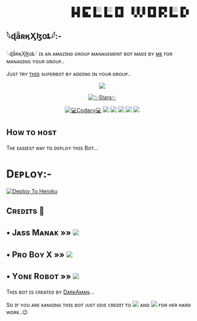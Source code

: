                             █░█ █▀▀ █░░ █░░ █▀█   █░█░█ █▀█ █▀█ █░░ █▀▄
                            █▀█ ██▄ █▄▄ █▄▄ █▄█   ▀▄▀▄▀ █▄█ █▀▄ █▄▄ █▄▀
                                                     
                                                     
                                                     
## 𓆩ɖǟʀӄӼɮօȶ𓆪:-

𓆩ɖǟʀӄӼɮօȶ𓆪 ɪs ᴀɴ ᴀᴍᴀᴢɪɴɢ ɢʀᴏᴜᴘ ᴍᴀɴᴀɢᴇᴍᴇɴᴛ ʙᴏᴛ ᴍᴀᴅᴇ ʙʏ [ᴍᴇ](https://github.com/DARKAMAN) ғᴏʀ ᴍᴀɴᴀɢɪɴɢ ʏᴏᴜʀ ɢʀᴏᴜᴘ..

Jᴜsᴛ ᴛʀʏ [ᴛʜɪs](https://t.me/DARKXV2BOT) sᴜᴘᴇʀʙᴏᴛ ʙʏ ᴀᴅᴅɪɴɢ ɪɴ ʏᴏᴜʀ ɢʀᴏᴜᴘ.. 

<p align="center">
  <img src="https://telegra.ph/file/054c0e3b289be0dfdbac7.jpg">
</p>
                     
<p align="center">
    <a href="https://github.com/DARKAMAN5/DARKX-V2/stargazers"><img src="https://img.shields.io/github/stars/DARKAMAN5/DARKX-V2?label=Stars&style=flat-square&logo=github&color=F10070" alt="✨Stars✨" /></a>
</p>
<p align="center">
    <a href="https://app.codacy.com/manual/DARKAMAN5/DARKX-V2/dashboard"> <img src="https://img.shields.io/codacy/grade/4d58f2a402b54aed8a7d95f7add45a81?color=brightgreen&logo=codacy&logoColor=green&style=for-the-badge" alt="💻Codacy💻" /></a>
    <a href="https://github.com/DARKAMAN5/DARKX-V2"> <img src="https://img.shields.io/github/repo-size/ProBoy-X/Kakashi?color=orange&logo=github&logoColor=green&style=for-the-badge" /></a>
    <a href="https://github.comDARKAMAN5/DARKX-V2/commits/prince"> <img src="https://img.shields.io/github/last-commit/ProBoy-X/Kakashi?color=blue&logo=github&logoColor=green&style=for-the-badge" /></a>
    <a href="https://github.com/DARKAMAN5/DARKX-V2/issues"> <img src="https://img.shields.io/github/issues/ProBoy-X/Kakashi?color=blueviolet&logo=github&logoColor=green&style=for-the-badge" /></a>
    <a href="https://github.com/DARKAMAN5/DARKX-V2/network/members"> <img src="https://img.shields.io/github/forks/ProBoy-X/Kakashi?color=red&logo=github&logoColor=green&style=for-the-badge" /></a>  
    <a href="https://pypi.org/project/Telethon/"> <img src="https://img.shields.io/pypi/v/telethon?color=yellow&label=telethon&logo=python&logoColor=green&style=for-the-badge" /></a>
</p>



## Hᴏᴡ ᴛᴏ ʜᴏsᴛ


Tʜᴇ ᴇᴀsɪᴇsᴛ ᴡᴀʏ ᴛᴏ ᴅᴇᴘʟᴏʏ ᴛʜɪs Bᴏᴛ...


# Dᴇᴘʟᴏʏ:-

[![Deploy To Heroku](https://www.herokucdn.com/deploy/button.svg)](https://dashboard.heroku.com/new?button-url=https%3A%2F%2Fgithub.com%2FDARKAMAN5%2FDARKX-V2&template=https%3A%2F%2Fgithub.com%2FDARKAMAN5%2FDARKX-V2)


 


## Cʀᴇᴅɪᴛs 📍

## • Jᴀss Mᴀɴᴀᴋ  »»  <a href="https://github.com/JassManak1125" alt="Jᴀss Mᴀɴᴀᴋ"> <img src="https://img.shields.io/badge/Jᴀss Mᴀɴᴀᴋ-b0559d?logo=github" /></a>

## • Pʀᴏ Bᴏʏ X  »»  <a href="https://github.com/ProBoy-X/Kakashi" alt="PʀᴏBᴏʏ-X"> <img src="https://img.shields.io/badge/PʀᴏBᴏʏ-X-b0559d?logo=github" /></a>

## • Yᴏɴᴇ Rᴏʙᴏᴛ  »»  <a href="https://github.com/noob-kittu/YoneRobot" alt="Yᴏɴᴇ Rᴏʙᴏᴛ"> <img src="https://img.shields.io/badge/Yᴏɴᴇ Rᴏʙᴏᴛ-47f8eb?logo=github" /></a>


Tʜɪs ʙᴏᴛ ɪs ᴄʀᴇᴀᴛᴇᴅ ʙʏ [DᴀʀᴋAᴍᴀɴ](https://t.me/DARKAMAN)...

Sᴏ ɪғ ʏᴏᴜ ᴀʀᴇ ᴋᴀɴɢɪɴɢ ᴛʜɪs ʙᴏᴛ ᴊᴜsᴛ ɢɪᴠᴇ ᴄʀᴇᴅɪᴛ ᴛᴏ <a href="https://github.com/JassManak1125" alt="Jᴀss Mᴀɴᴀᴋ"> <img src="https://img.shields.io/badge/Jᴀss Mᴀɴᴀᴋ-b07677d?logo=github" /></a> ᴀɴᴅ <a href="https://github.com/ProBoy-X/Kakashi" alt="PʀᴏBᴏʏ-X"> <img src="https://img.shields.io/badge/PʀᴏBᴏʏ-X-b88537d?logo=github" /></a> ғᴏʀ ʜᴇʀ ʜᴀʀᴅ ᴡᴏʀᴋ..😉

